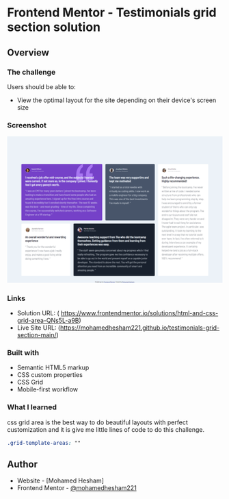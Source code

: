 # Frontend Mentor - Testimonials grid section solution

## Overview

### The challenge

Users should be able to:

- View the optimal layout for the site depending on their device's screen size

### Screenshot

![](./screenshot.png)


### Links

- Solution URL: ( https://www.frontendmentor.io/solutions/html-and-css-grid-area-QNs5L-a9B)
- Live Site URL: (https://mohamedhesham221.github.io/testimonials-grid-section-main/)

### Built with

- Semantic HTML5 markup
- CSS custom properties
- CSS Grid
- Mobile-first workflow

### What I learned
css grid area is the best way to do beautiful layouts with perfect customization and it is give me little lines of code to do this challenge.

```css
.grid-template-areas: ""
```

## Author

- Website - [Mohamed Hesham]
- Frontend Mentor - [@mohamedhesham221](https://www.frontendmentor.io/profile/@mohamedhesham221)
